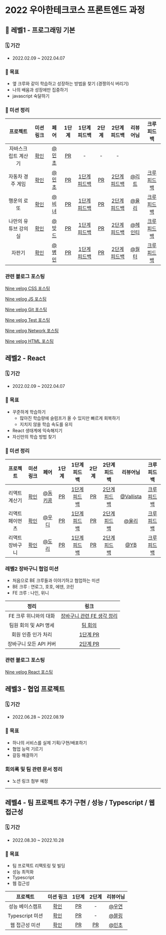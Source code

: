 # 2022 우아한테크코스 프론트엔드 과정

## 👣 레벨1 - 프로그래밍 기본

### 🗓️ 기간
- 2022.02.09 ~ 2022.04.07


### 🎯 목표
- 옆 크루와 같이 학습하고 성장하는 방법을 찾기 (경쟁의식 버리기)
- 나의 배움과 성장에만 집중하기
- javascript 숙달하기

### 📝 미션 정리

|프로젝트|미션 링크|페어|1단계|1단계 피드백|2단계|2단계 피드백|리뷰어님|크루 피드백
|:--:|:--:|:--:|:--:|:--:|:--:|:--:|:--:|:--:|
|자바스크립트 계산기|[확인](https://github.com/woowacourse/javascript-calculator)|[@민초](https://github.com/jswith)|[PR](https://github.com/woowacourse/javascript-calculator/pull/40)|-|-|-|
|자동차 경주 게임|[확인](https://github.com/woowacourse/javascript-racingcar)|[@민초](https://github.com/jswith)|[PR](https://github.com/woowacourse/javascript-racingcar/pull/60)|[1단계 피드백](https://velog.io/@jhy979/%EC%9A%B0%ED%85%8C%EC%BD%94-%EB%AF%B8%EC%85%981-1%EB%8B%A8%EA%B3%84-%EC%9E%90%EB%8F%99%EC%B0%A8-%EA%B2%8C%EC%9E%84-%EB%A6%AC%EB%B7%B0-%ED%94%BC%EB%93%9C%EB%B0%B1)|[PR](https://github.com/woowacourse/javascript-racingcar/pull/136)| [2단계 피드백](https://velog.io/@jhy979/%EB%AF%B8%EC%85%981-2%EB%8B%A8%EA%B3%84-%EC%9E%90%EB%8F%99%EC%B0%A8-%EA%B2%8C%EC%9E%84-%ED%94%BC%EB%93%9C%EB%B0%B1) | [@리트](https://github.com/lsw1164) | [크루 피드백](https://velog.io/@jhy979/%EB%AF%B8%EC%85%981-1%EB%8B%A8%EA%B3%84-%EC%9E%90%EB%8F%99%EC%B0%A8-%EA%B2%8C%EC%9E%84-%EC%9D%B8%EC%83%81-%EA%B9%8A%EC%97%88%EB%8D%98-%ED%94%BC%EB%93%9C%EB%B0%B1)
|행운의 로또| [확인](https://github.com/woowacourse/javascript-lotto) | [@비녀](https://github.com/KangYunHo1221) | [PR](https://github.com/woowacourse/javascript-lotto/pull/95) | [1단계 피드백](https://velog.io/@jhy979/%EB%A0%88%EB%B2%A81-%EB%AF%B8%EC%85%982-%EB%A1%9C%EB%98%90-1%EB%8B%A8%EA%B3%84-%ED%94%BC%EB%93%9C%EB%B0%B1) | [PR](https://github.com/woowacourse/javascript-lotto/pull/124) | [2단계 피드백](https://velog.io/@jhy979/%EB%A0%88%EB%B2%A81-%EB%AF%B8%EC%85%982-2%EB%8B%A8%EA%B3%84-%EB%A1%9C%EB%98%90) | [@율리](https://github.com/glassyi) | [크루 피드백](https://velog.io/@jhy979/%EB%A0%88%EB%B2%A81-%EB%AF%B8%EC%85%982-%EB%A1%9C%EB%98%90-%EC%9D%B8%EC%83%81-%EA%B9%8A%EC%9D%80-%ED%94%BC%EB%93%9C%EB%B0%B1)
|나만의 유튜브 강의실| [확인](https://github.com/woowacourse/javascript-youtube-classroom) | [@밧드](https://github.com/kamwoo) | [PR](https://github.com/woowacourse/javascript-youtube-classroom/pull/91) | [1단계 피드백](https://velog.io/@jhy979/%EB%AF%B8%EC%85%981-%EB%A0%88%EB%B2%A82-1%EB%8B%A8%EA%B3%84-%EB%82%98%EB%A7%8C%EC%9D%98-%EC%9C%A0%ED%8A%9C%EB%B8%8C-%EA%B0%95%EC%9D%98%EC%8B%A4-%ED%94%BC%EB%93%9C%EB%B0%B1) | [PR](https://github.com/woowacourse/javascript-youtube-classroom/pull/132) | [2단계 피드백](https://velog.io/@jhy979/%EB%A0%88%EB%B2%A81-%EB%AF%B8%EC%85%983-2%EB%8B%A8%EA%B3%84-%EB%82%98%EB%A7%8C%EC%9D%98-%EC%9C%A0%ED%8A%9C%EB%B8%8C-%EA%B0%95%EC%9D%98%EC%8B%A4-%ED%94%BC%EB%93%9C%EB%B0%B1) | [@헤인티](https://github.com/HyeonaKwon) | [크루 피드백](https://velog.io/@jhy979/%EB%A0%88%EB%B2%A81-%EB%AF%B8%EC%85%983-%EB%82%98%EB%A7%8C%EC%9D%98-%EC%9C%A0%ED%8A%9C%EB%B8%8C-%EA%B0%95%EC%9D%98%EC%8B%A4-%EA%B8%B0%EC%96%B5%EC%97%90-%EB%82%A8%EB%8A%94-%ED%94%BC%EB%93%9C%EB%B0%B1)
|자판기| [확인](https://github.com/woowacourse/javascript-vendingmachine) | [@병민](https://github.com/airman5573) | [PR](https://github.com/woowacourse/javascript-vendingmachine/pull/38) | [1단계 피드백](https://velog.io/@jhy979/%EB%A0%88%EB%B2%A81-%EB%AF%B8%EC%85%984-1%EB%8B%A8%EA%B3%84-%EC%9E%90%ED%8C%90%EA%B8%B0-%EB%AF%B8%EC%85%98-%ED%94%BC%EB%93%9C%EB%B0%B1) | [PR](https://github.com/woowacourse/javascript-vendingmachine/pull/57) | [2단계 피드백](https://velog.io/@jhy979/%EB%A0%88%EB%B2%A81-%EB%AF%B8%EC%85%984-2%EB%8B%A8%EA%B3%84-%EC%9E%90%ED%8C%90%EA%B8%B0-%EB%AF%B8%EC%85%98-%ED%94%BC%EB%93%9C%EB%B0%B1) | [@월터](https://github.com/inwalter99) | [크루 피드백](https://velog.io/@jhy979/%EB%A0%88%EB%B2%A81-%EB%AF%B8%EC%85%984-%EC%9E%90%ED%8C%90%EA%B8%B0-%EA%B8%B0%EC%96%B5%EC%97%90-%EB%82%A8%EB%8A%94-%ED%94%BC%EB%93%9C%EB%B0%B1)

### 관련 블로그 포스팅

[Nine velog CSS 포스팅](https://velog.io/@jhy979/series/css)

[Nine velog JS 포스팅](https://velog.io/@jhy979/series/Javascript)

[Nine velog Git 포스팅](https://velog.io/@jhy979/series/Git)

[Nine velog Test 포스팅](https://velog.io/@jhy979/series/Test)

[Nine velog Network 포스팅](https://velog.io/@jhy979/series/Network)

[Nine velog HTML 포스팅](https://velog.io/@jhy979/series/HTML)

## 레벨2 - React

### 🗓️ 기간
- 2022.02.09 ~ 2022.04.07


### 🎯 목표
- 꾸준하게 학습하기
   - 많아진 학습량에 슬럼프가 올 수 있지만 빠르게 회복하기 
   - 지치지 않을 학습 속도를 유지
- React 생태계에 익숙해지기
- 자신만의 학습 방법 찾기

### 📝 미션 정리

|프로젝트|미션 링크|페어|1단계|1단계 피드백|2단계|2단계 피드백|리뷰어님|크루 피드백
|:--:|:--:|:--:|:--:|:--:|:--:|:--:|:--:|:--:|
|리액트 계산기| [확인](https://github.com/woowacourse/react-calculator) | [@동키콩](https://github.com/JUDONGHYEOK) | [PR](https://github.com/woowacourse/react-calculator/pull/35) | [1단계 피드백](https://velog.io/@jhy979/%EB%A0%88%EB%B2%A82-%EB%AF%B8%EC%85%981-1%EB%8B%A8%EA%B3%84-%EA%B3%84%EC%82%B0%EA%B8%B0-%ED%94%BC%EB%93%9C%EB%B0%B1) | [PR](https://github.com/woowacourse/react-calculator/pull/45) | [2단계 피드백](https://velog.io/@jhy979/%EB%A0%88%EB%B2%A82-%EB%AF%B8%EC%85%981-2%EB%8B%A8%EA%B3%84-%EA%B3%84%EC%82%B0%EA%B8%B0-%ED%94%BC%EB%93%9C%EB%B0%B1) | [@Vallista](https://github.com/Vallista) | [크루 피드백](https://velog.io/@jhy979/%EB%A0%88%EB%B2%A82-%EB%AF%B8%EC%85%981-%EA%B3%84%EC%82%B0%EA%B8%B0-%EA%B8%B0%EC%96%B5%EC%97%90-%EB%82%A8%EB%8A%94-%ED%94%BC%EB%93%9C%EB%B0%B1)
|리액트 페이먼츠| [확인](https://github.com/jhy979/react-payments) | [@우디](https://github.com/greenblues1190) | [PR](https://github.com/woowacourse/react-payments/pull/96) | [1단계 피드백](https://velog.io/@jhy979/%EB%A0%88%EB%B2%A82-%EB%AF%B8%EC%85%982-1%EB%8B%A8%EA%B3%84-%ED%8E%98%EC%9D%B4%EB%A8%BC%EC%B8%A0-%ED%94%BC%EB%93%9C%EB%B0%B1) | [PR](https://github.com/woowacourse/react-payments/pull/114) | [2단계 피드백](https://velog.io/@jhy979/%EB%A0%88%EB%B2%A82-%EB%AF%B8%EC%85%982-2%EB%8B%A8%EA%B3%84-%ED%8E%98%EC%9D%B4%EB%A8%BC%EC%B8%A0-%ED%94%BC%EB%93%9C%EB%B0%B1) | [@율리](https://github.com/glassyi) | [크루 피드백](https://velog.io/@jhy979/%EB%A0%88%EB%B2%A82-%EB%AF%B8%EC%85%982-%ED%8E%98%EC%9D%B4%EB%A8%BC%EC%B8%A0-%EA%B8%B0%EC%96%B5%EC%97%90-%EB%82%A8%EB%8A%94-%ED%94%BC%EB%93%9C%EB%B0%B1)
|리액트 장바구니| [확인](https://github.com/woowacourse/react-shopping-cart) | [@도리](https://github.com/prefer2) | [PR](https://github.com/woowacourse/react-shopping-cart/pull/69) | [1단계 피드백](https://velog.io/@jhy979/%EB%A0%88%EB%B2%A82-%EB%AF%B8%EC%85%983-1%EB%8B%A8%EA%B3%84-%EC%9E%A5%EB%B0%94%EA%B5%AC%EB%8B%88-%ED%94%BC%EB%93%9C%EB%B0%B1) | [PR](https://github.com/woowacourse/react-shopping-cart/pull/117) | [2단계 피드백](https://velog.io/@jhy979/%EB%A0%88%EB%B2%A82-%EB%AF%B8%EC%85%983-2%EB%8B%A8%EA%B3%84-%EC%9E%A5%EB%B0%94%EA%B5%AC%EB%8B%88-%ED%94%BC%EB%93%9C%EB%B0%B1) | [@YB](https://github.com/youngbeomrhee) | [크루 피드백](https://velog.io/@jhy979/%EB%A0%88%EB%B2%A82-%EB%AF%B8%EC%85%983-%EC%9E%A5%EB%B0%94%EA%B5%AC%EB%8B%88-%EA%B8%B0%EC%96%B5%EC%97%90-%EB%82%A8%EB%8A%94%ED%94%BC%EB%93%9C%EB%B0%B1)

<!--
|미션| [확인] | [@페어] | [PR] | [1단계 피드백] | [PR] | [2단계 피드백] | [@리뷰어] | [크루 피드백]
-->

### 레벨2 장바구니 협업 미션
- 처음으로 BE 크루들과 이야기하고 협업하는 미션
- BE 크루 : 연로그, 호호, 에덴, 코린
- FE 크루 : 나인, 위니


|정리|링크|
|:--:|:--:|
|FE 크루 위니와의 대화|[장바구니 관련 FE 생각 정리](https://playful-sweatshirt-1df.notion.site/FE-X-4dba180e32804106b5fb2b1f2cab501f)|
|팀원 회의 및 API 명세|[팀 회의](https://www.notion.so/d77ad15fe0c04f01a940a01dc73acc9c)|
|회원 인증 인가 처리|[1단계 PR](https://github.com/woowacourse/react-shopping-cart-prod/pull/7)|
|장바구니 모든 API 커버|[2단계 PR](https://github.com/woowacourse/react-shopping-cart-prod/pull/54)|
### 관련 블로그 포스팅

[Nine velog React 포스팅](https://velog.io/@jhy979/series/React)


## 레벨3 - 협업 프로젝트

### 🗓️ 기간
- 2022.06.28 ~ 2022.08.19

### 🎯 목표
- 하나의 서비스를 실제 기획/구현/배포하기
- 협업 능력 기르기
- 갈등 해결하기

### 회의록 및 팀 관련 문서 정리
- 노션 링크 첨부 예정

---
## 레벨4 - 팀 프로젝트 추가 구현 / 성능 / Typescript / 웹 접근성

### 🗓️ 기간
- 2022.08.30 ~ 2022.10.28

### 🎯 목표
- 팀 프로젝트 리팩토링 및 빌딩
- 성능 최적화
- Typescript
- 웹 접근성


|프로젝트|미션 링크|1단계|2단계|리뷰어님|
|:--:|:--:|:--:|:--:|:--:|
|성능 베이스캠프| [확인](https://github.com/woowacourse/perf-basecamp) | [PR](https://github.com/woowacourse/perf-basecamp/pull/49) | - | [@우연](https://github.com/ronci)|
|Typescript 미션| [확인](https://github.com/woowacourse/ts-module) | [PR](https://github.com/woowacourse/ts-module/pull/30) | - | [@블링](https://github.com/uk960214)|
|웹 접근성 미션| [확인](https://github.com/woowacourse/a11y-airline) | [PR](https://github.com/woowacourse/a11y-airline/pull/51) | [PR](https://github.com/woowacourse/a11y-airline/pull/84) | [@민초](https://github.com/jswith)|

